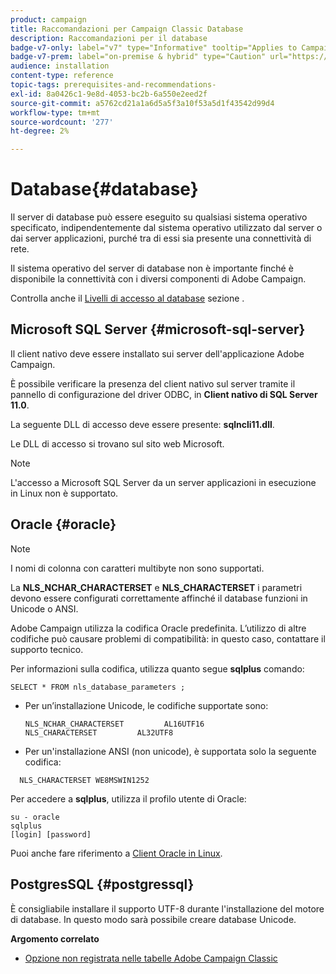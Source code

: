 ```yaml
---
product: campaign
title: Raccomandazioni per Campaign Classic Database
description: Raccomandazioni per il database
badge-v7-only: label="v7" type="Informative" tooltip="Applies to Campaign Classic v7 only"
badge-v7-prem: label="on-premise & hybrid" type="Caution" url="https://experienceleague.adobe.com/docs/campaign-classic/using/installing-campaign-classic/architecture-and-hosting-models/hosting-models-lp/hosting-models.html?lang=en" tooltip="Applies to on-premise and hybrid deployments only"
audience: installation
content-type: reference
topic-tags: prerequisites-and-recommendations-
exl-id: 8a0426c1-9e8d-4053-bc2b-6a550e2eed2f
source-git-commit: a5762cd21a1a6d5a5f3a10f53a5d1f43542d99d4
workflow-type: tm+mt
source-wordcount: '277'
ht-degree: 2%

---
```


# Database{#database}



Il server di database può essere eseguito su qualsiasi sistema operativo specificato, indipendentemente dal sistema operativo utilizzato dal server o dai server applicazioni, purché tra di essi sia presente una connettività di rete.

Il sistema operativo del server di database non è importante finché è disponibile la connettività con i diversi componenti di Adobe Campaign.

Controlla anche il [Livelli di accesso al database](../../installation/using/prerequisites-of-campaign-installation-in-linux.md#database-access-layers) sezione .

## Microsoft SQL Server {#microsoft-sql-server}

Il client nativo deve essere installato sui server dell&#39;applicazione Adobe Campaign.

È possibile verificare la presenza del client nativo sul server tramite il pannello di configurazione del driver ODBC, in **Client nativo di SQL Server 11.0**.

La seguente DLL di accesso deve essere presente: **sqlncli11.dll**.

Le DLL di accesso si trovano sul sito web Microsoft.

>[!NOTE]
>
>L&#39;accesso a Microsoft SQL Server da un server applicazioni in esecuzione in Linux non è supportato.

##  Oracle {#oracle}

>[!NOTE]
>
>I nomi di colonna con caratteri multibyte non sono supportati.

La **NLS_NCHAR_CHARACTERSET** e **NLS_CHARACTERSET** i parametri devono essere configurati correttamente affinché il database funzioni in Unicode o ANSI.

Adobe Campaign utilizza la codifica Oracle predefinita. L’utilizzo di altre codifiche può causare problemi di compatibilità: in questo caso, contattare il supporto tecnico.

Per informazioni sulla codifica, utilizza quanto segue **sqlplus** comando:

```
SELECT * FROM nls_database_parameters ;
```

* Per un’installazione Unicode, le codifiche supportate sono:

   ```
   NLS_NCHAR_CHARACTERSET         AL16UTF16
   NLS_CHARACTERSET         AL32UTF8
   ```

* Per un&#39;installazione ANSI (non unicode), è supportata solo la seguente codifica:

```
  NLS_CHARACTERSET WE8MSWIN1252
```

Per accedere a **sqlplus**, utilizza il profilo utente di Oracle:

```
su - oracle 
sqlplus 
[login] [password]
```

Puoi anche fare riferimento a [Client Oracle in Linux](../../installation/using/installing-packages-with-linux.md#oracle-client-in-linux).

## PostgresSQL {#postgressql}

È consigliabile installare il supporto UTF-8 durante l&#39;installazione del motore di database. In questo modo sarà possibile creare database Unicode.

**Argomento correlato**

* [Opzione non registrata nelle tabelle Adobe Campaign Classic](https://helpx.adobe.com/campaign/kb/unlogged-tables-classic.html)
